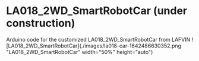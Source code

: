 # LA018_2WD_SmartRobotCar (under construction)
Arduino code for the customized LA018_2WD_SmartRobotCar from LAFVIN
![LA018_2WD_SmartRobotCar](./images/la018-car-1642486630352.png "LA018_2WD_SmartRobotCar" width="50%" height="auto")

